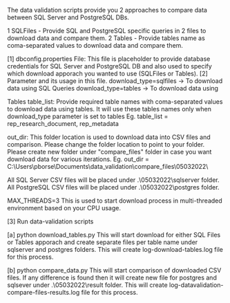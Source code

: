 The data validation scripts provide you 2 approaches to compare data between SQL Server and PostgreSQL DBs.

1 SQLFiles - Provide SQL and PostgreSQL specific queries in 2 files to download data and compare them.
2 Tables - Provide tables name as coma-separated values to download data and compare them.

  [1] dbconfig.properties File: This file is placeholder to provide database credentials for SQL Server and PostgreSQL DB and also used to specify which          download apporach you wanted to use (SQLFiles or Tables).
  [2] Parameter and its usage in this file. download_type=sqlfiles -> To download data using SQL Queries download_type=tables -> To download data using 

Tables
table_list: Provide required table names with coma-separated values to download data using tables. It will use these tables names only when download_type parameter is set to tables Eg. table_list = rep_research_document, rep_metadata

out_dir: This folder location is used to download data into CSV files and comparison. Please change the folder location to point to your folder. Please create new folder under "compare_files" folder in case you want download data for various iterations. Eg. out_dir = C:\Users\pborse\Documents\data_validation\compare_files\05032022\

All SQL Server CSV files will be placed under .\05032022\sqlserver folder. All PostgreSQL CSV files will be placed under .\05032022\postgres folder.

MAX_THREADS=3 This is used to start download process in multi-threaded environment based on your CPU usage.

[3] Run data-validation scripts

[a] python download_tables.py
    This will start download for either SQL Files or Tables apporach and
    create separate files per table name under sqlserver and postgres folders.
    This will create log-download-tables.log file for this process.
 
[b] python compare_data.py
    This will start comparison of downloaded CSV files.
    If any difference is found then it will create new file for postgres and sqlsever under .\05032022\result folder.
    This will create log-datavalidation-compare-files-results.log file for this process.
 
